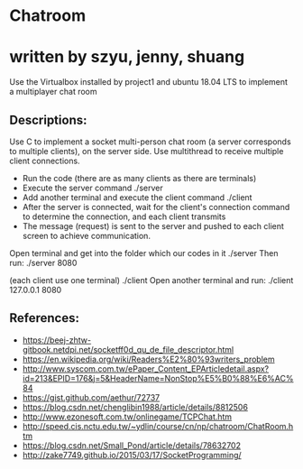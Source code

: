 # Chatroom

written by szyu, jenny, shuang
===========================================================
Use the Virtualbox installed by project1 and ubuntu 18.04 LTS to implement a multiplayer chat room

## Descriptions:
Use C to implement a socket multi-person chat room (a server corresponds to multiple clients), on the server side. Use multithread to receive multiple client connections.
* Run the code (there are as many clients as there are terminals)
* Execute the server command ./server <port>
* Add another terminal and execute the client command ./client <ip address> <port>
* After the server is connected, wait for the client's connection command to determine the connection, and each client transmits
* The message (request) is sent to the server and pushed to each client screen to achieve communication.

Open terminal and get into the folder which our codes in it 
<server> 
./server <port>
Then run:
./server 8080

<client> (each client use one terminal)
./client <ip address> <port> 
Open another terminal and run:
./client 127.0.0.1 8080

## References:
* https://beej-zhtw-gitbook.netdpi.net/socketff0d_qu_de_file_descriptor.html
* https://en.wikipedia.org/wiki/Readers%E2%80%93writers_problem
* http://www.syscom.com.tw/ePaper_Content_EPArticledetail.aspx?id=213&EPID=176&j=5&HeaderName=NonStop%E5%B0%88%E6%AC%84
* https://gist.github.com/aethur/72737
* https://blog.csdn.net/chenglibin1988/article/details/8812506
* http://www.ezonesoft.com.tw/onlinegame/TCPChat.htm
* http://speed.cis.nctu.edu.tw/~ydlin/course/cn/np/chatroom/ChatRoom.htm
* https://blog.csdn.net/Small_Pond/article/details/78632702
* http://zake7749.github.io/2015/03/17/SocketProgramming/
